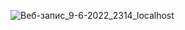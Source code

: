 
![Веб-запис_9-6-2022_2314_localhost](https://user-images.githubusercontent.com/87814580/172934315-e884384f-4948-4cca-a071-1c37c1516d20.jpeg)
